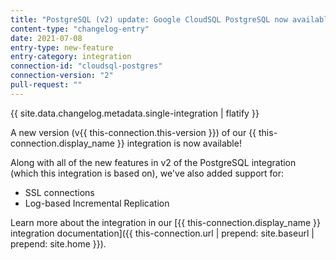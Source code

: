 ```yaml
---
title: "PostgreSQL (v2) update: Google CloudSQL PostgreSQL now available!"
content-type: "changelog-entry"
date: 2021-07-08
entry-type: new-feature
entry-category: integration
connection-id: "cloudsql-postgres"
connection-version: "2"
pull-request: ""
---
```

{{ site.data.changelog.metadata.single-integration | flatify }}

A new version (v{{ this-connection.this-version }}) of our {{ this-connection.display_name }} integration is now available!

Along with all of the new features in v2 of the PostgreSQL integration (which this integration is based on), we've also added support for:

- SSL connections
- Log-based Incremental Replication

Learn more about the integration in our [{{ this-connection.display_name }} integration documentation]({{ this-connection.url | prepend: site.baseurl | prepend: site.home }}). 